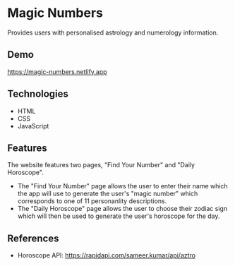 # Magic Numbers
Provides users with personalised astrology and numerology information.

## Demo
https://magic-numbers.netlify.app

## Technologies
- HTML
- CSS
- JavaScript

## Features
The website features two pages, "Find Your Number" and "Daily Horoscope".
- The "Find Your Number" page allows the user to enter their name which the app will use to generate the user's "magic number" which corresponds to one of 11 personanlity descriptions. 
- The "Daily Horoscope" page allows the user to choose their zodiac sign which will then be used to generate the user's horoscope for the day. 

## References
- Horoscope API: https://rapidapi.com/sameer.kumar/api/aztro
